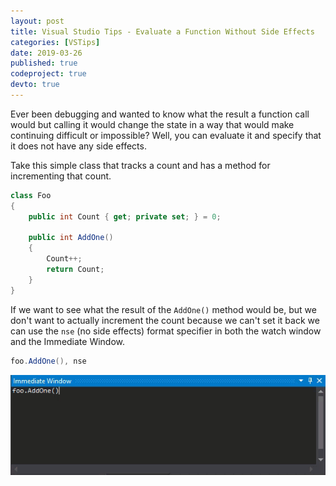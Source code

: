 ```yaml
---
layout: post
title: Visual Studio Tips - Evaluate a Function Without Side Effects
categories: [VSTips]
date: 2019-03-26
published: true
codeproject: true
devto: true
---
```


Ever been debugging and wanted to know what the result a function call would but calling it would change the state in a way that would make continuing difficult or impossible? Well, you can evaluate it and specify that it does not have any side effects.

<!--more-->

Take this simple class that tracks a count and has a method for incrementing that count. 

~~~ csharp
class Foo
{
    public int Count { get; private set; } = 0;

    public int AddOne()
    {
        Count++;
        return Count;
    }
}
~~~

If we want to see what the result of the `AddOne()` method would be, but we don't want to actually increment the count because we can't set it back we can use the `nse` (no side effects) format specifier in both the watch window and the Immediate Window.

~~~ csharp
foo.AddOne(), nse
~~~

![alt text](/img/2019/NoSideEffects.gif "Loop showing calling AddOne method with and with out nse")


